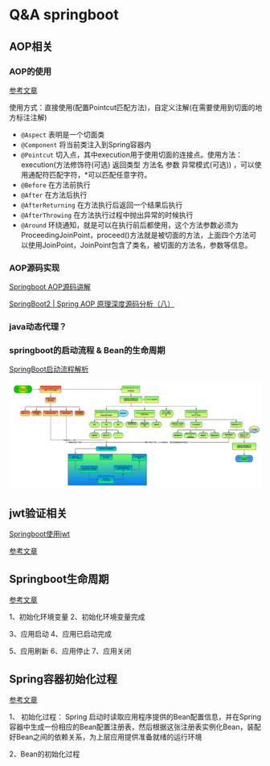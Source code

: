 # Q&A springboot

## AOP相关

### AOP的使用

[参考文章](https://blog.csdn.net/qq_33257527/article/details/82561635)

使用方式：直接使用(配置Pointcut匹配方法)，自定义注解(在需要使用到切面的地方标注注解)

- `@Aspect` 表明是一个切面类
- `@Component` 将当前类注入到Spring容器内
- `@Pointcut` 切入点，其中execution用于使用切面的连接点。使用方法：execution(方法修饰符(可选) 返回类型 方法名 参数 异常模式(可选)) ，可以使用通配符匹配字符，*可以匹配任意字符。
- `@Before` 在方法前执行
- `@After` 在方法后执行
- `@AfterReturning` 在方法执行后返回一个结果后执行
- `@AfterThrowing` 在方法执行过程中抛出异常的时候执行
- `@Around` 环绕通知，就是可以在执行前后都使用，这个方法参数必须为ProceedingJoinPoint，proceed()方法就是被切面的方法，上面四个方法可以使用JoinPoint，JoinPoint包含了类名，被切面的方法名，参数等信息。

### AOP源码实现

[Springboot AOP源码讲解](https://www.bilibili.com/video/BV1LA411J7nE?p=4&spm_id_from=pageDriver)

[SpringBoot2 | Spring AOP 原理深度源码分析（八）](https://blog.csdn.net/woshilijiuyi/article/details/83934407)

### java动态代理？

### springboot的启动流程 & Bean的生命周期

[SpringBoot启动流程解析](https://www.cnblogs.com/trgl/p/7353782.html)

![alt springboot启动流程](springboot启动流程.png)

## jwt验证相关

[Springboot使用jwt](https://www.jianshu.com/p/e88d3f8151db)

[参考文章](https://www.jianshu.com/p/f111328ea8c4)

## Springboot生命周期

[参考文章](https://blog.csdn.net/qq_42714869/article/details/90378124)

1、初始化环境变量
2、初始化环境变量完成

3、应用启动
4、应用已启动完成

5、应用刷新
6、应用停止
7、应用关闭

## Spring容器初始化过程

[参考文章](https://blog.csdn.net/qq_39632561/article/details/83070140)

1、 初始化过程：
Spring 启动时读取应用程序提供的Bean配置信息，并在Spring容器中生成一份相应的Bean配置注册表，然后根据这张注册表实例化Bean，装配好Bean之间的依赖关系，为上层应用提供准备就绪的运行环境

2、Bean的初始化过程
